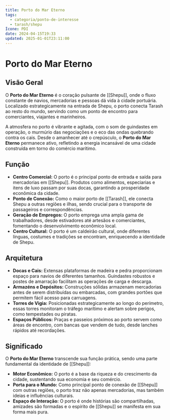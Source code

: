 ```yaml
---
title: Porto do Mar Eterno
tags:
  - categoria/ponto-de-interesse
  - tarash/shepu
Ícone: PDI
date: 2024-04-15T19:33
updated: 2025-01-01T23:11:00
---
```


# Porto do Mar Eterno

## Visão Geral

O **Porto do Mar Eterno** é o coração pulsante de [[Shepu]], onde o fluxo constante de navios, mercadorias e pessoas dá vida à cidade portuária. Localizado estrategicamente na entrada de Shepu, o porto conecta Tarash ao resto do mundo, servindo como um ponto de encontro para comerciantes, viajantes e marinheiros.

A atmosfera no porto é vibrante e agitada, com o som de guindastes em operação, o murmúrio das negociações e o eco das ondas quebrando contra os cais. Desde o amanhecer até o crepúsculo, o **Porto do Mar Eterno** permanece ativo, refletindo a energia incansável de uma cidade construída em torno do comércio marítimo.

## Função

- **Centro Comercial:** O porto é o principal ponto de entrada e saída para mercadorias em [[Shepu]]. Produtos como alimentos, especiarias e itens de luxo passam por suas docas, garantindo a prosperidade econômica da cidade.
- **Ponto de Conexão:** Como o maior porto de [[Tarash]], ele conecta Shepu a outras regiões e ilhas, sendo crucial para o transporte de passageiros e correspondências.
- **Geração de Empregos:** O porto emprega uma ampla gama de trabalhadores, desde estivadores até artesãos e comerciantes, fomentando o desenvolvimento econômico local.
- **Centro Cultural:** O porto é um caldeirão cultural, onde diferentes línguas, costumes e tradições se encontram, enriquecendo a identidade de Shepu.

## Arquitetura

- **Docas e Cais:** Extensas plataformas de madeira e pedra proporcionam espaço para navios de diferentes tamanhos. Guindastes robustos e postes de amarração facilitam as operações de carga e descarga.
- **Armazéns e Depósitos:** Construções sólidas armazenam mercadorias antes de serem distribuídas ou embarcadas, com grandes portões que permitem fácil acesso para carruagens.
- **Torres de Vigia:** Posicionadas estrategicamente ao longo do perímetro, essas torres monitoram o tráfego marítimo e alertam sobre perigos, como tempestades ou piratas.
- **Espaços Públicos:** Praças e passeios próximos ao porto servem como áreas de encontro, com bancas que vendem de tudo, desde lanches rápidos até recordações.

## Significado

O **Porto do Mar Eterno** transcende sua função prática, sendo uma parte fundamental da identidade de [[Shepu]]:

- **Motor Econômico:** O porto é a base da riqueza e do crescimento da cidade, sustentando sua economia e seu comércio.
- **Porta para o Mundo:** Como principal ponto de conexão de [[Shepu]] com outras regiões, o porto traz não apenas mercadorias, mas também ideias e influências culturais.
- **Espaço de Interação:** O porto é onde histórias são compartilhadas, amizades são formadas e o espírito de [[Shepu]] se manifesta em sua forma mais pura.
